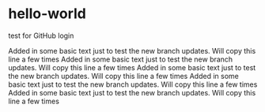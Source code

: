 # hello-world
test for GitHub login

Added in some basic text just to test the new branch updates. Will copy this line a few times
Added in some basic text just to test the new branch updates. Will copy this line a few times
Added in some basic text just to test the new branch updates. Will copy this line a few times
Added in some basic text just to test the new branch updates. Will copy this line a few times
Added in some basic text just to test the new branch updates. Will copy this line a few times
